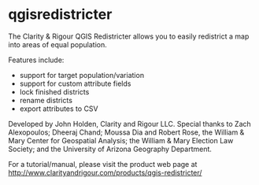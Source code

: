 # qgisredistricter
The Clarity & Rigour QGIS Redistricter allows you to easily redistrict a map into areas of equal population.

Features include:
* support for target population/variation
* support for custom attribute fields
* lock finished districts
* rename districts
* export attributes to CSV

Developed by John Holden, Clarity and Rigour LLC. Special thanks to Zach Alexopoulos; Dheeraj Chand; Moussa Dia and Robert Rose, the William & Mary Center for Geospatial Analysis; the William & Mary Election Law Society; and the University of Arizona Geography Department.

For a tutorial/manual, please visit the product web page at http://www.clarityandrigour.com/products/qgis-redistricter/
